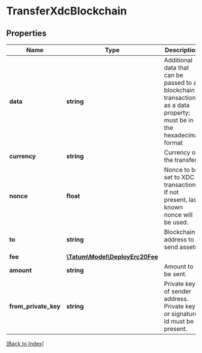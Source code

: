 # TransferXdcBlockchain

## Properties

Name | Type | Description | Notes
------------ | ------------- | ------------- | -------------
**data** | **string** | Additional data that can be passed to a blockchain transaction as a data property; must be in the hexadecimal format | [optional]
**currency** | **string** | Currency of the transfer. |
**nonce** | **float** | Nonce to be set to XDC transaction. If not present, last known nonce will be used. | [optional]
**to** | **string** | Blockchain address to send assets |
**fee** | [**\Tatum\Model\DeployErc20Fee**](DeployErc20Fee.md) |  | [optional]
**amount** | **string** | Amount to be sent. |
**from_private_key** | **string** | Private key of sender address. Private key, or signature Id must be present. |

[[Back to Index]](../index.md)
